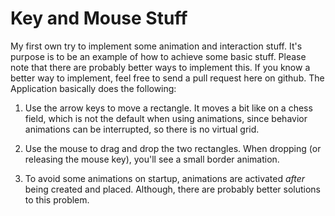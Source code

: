 # Key and Mouse Stuff

My first own try to implement some animation and interaction stuff. It's purpose is to be an example of how to achieve some basic stuff. Please note that there are probably better ways to implement this. If you know a better way to implement, feel free to send a pull request here on github. The Application basically does the following:

1. Use the arrow keys to move a rectangle. It moves a bit like on a chess field, which is not the default when using animations, since behavior animations can be interrupted, so there is no virtual grid.

2. Use the mouse to drag and drop the two rectangles. When dropping (or releasing the mouse key), you'll see a small border animation.

3. To avoid some animations on startup, animations are activated *after* being created and placed. Although, there are probably better solutions to this problem.

